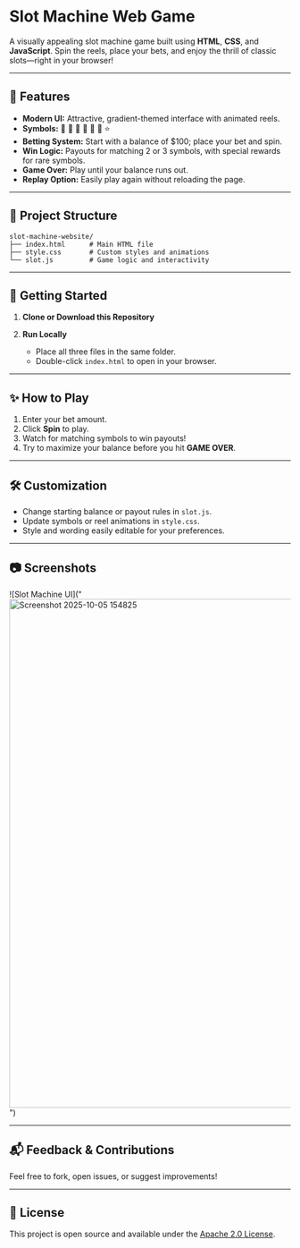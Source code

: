 # Slot Machine Web Game

A visually appealing slot machine game built using **HTML**, **CSS**, and **JavaScript**. Spin the reels, place your bets, and enjoy the thrill of classic slots—right in your browser!

---

## 🎰 Features

- **Modern UI:** Attractive, gradient-themed interface with animated reels.
- **Symbols:** 🍒 🌸 🍓 🍉 🍋 🔔 ⭐
- **Betting System:** Start with a balance of $100; place your bet and spin.
- **Win Logic:** Payouts for matching 2 or 3 symbols, with special rewards for rare symbols.
- **Game Over:** Play until your balance runs out.
- **Replay Option:** Easily play again without reloading the page.

---

## 📁 Project Structure

```
slot-machine-website/
├── index.html      # Main HTML file
├── style.css       # Custom styles and animations
└── slot.js         # Game logic and interactivity
```

---

## 🚀 Getting Started

1. **Clone or Download this Repository**

2. **Run Locally**

   - Place all three files in the same folder.
   - Double-click `index.html` to open in your browser.

---

## ✨ How to Play

1. Enter your bet amount.
2. Click **Spin** to play.
3. Watch for matching symbols to win payouts!
4. Try to maximize your balance before you hit **GAME OVER**.

---

## 🛠 Customization

- Change starting balance or payout rules in `slot.js`.
- Update symbols or reel animations in `style.css`.
- Style and wording easily editable for your preferences.

---

## 📷 Screenshots

![Slot Machine UI]("<img width="1916" height="910" alt="Screenshot 2025-10-05 154825" src="https://github.com/user-attachments/assets/3a69b710-c7c0-4c68-b343-e3da07aa1af2" />
") <!-- Replace with your own screenshot if desired -->

---

## 📬 Feedback & Contributions

Feel free to fork, open issues, or suggest improvements!

---

## 📄 License

This project is open source and available under the [Apache 2.0 License](LICENSE).
